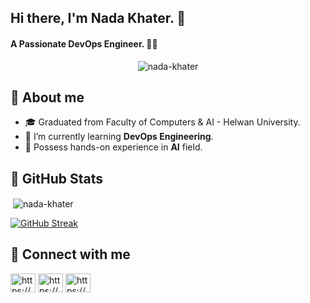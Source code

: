 ## Hi there, I'm Nada Khater. 👋
#### A Passionate DevOps Engineer. 👩‍💻

<p align="center"> <img src="https://komarev.com/ghpvc/?username=nada-khater&label=Profile%20views&color=0e75b6&style=flat" alt="nada-khater" /> </p>

## 📝 About me
- 🎓 Graduated from Faculty of Computers & AI - Helwan University.
- 🌱 I’m currently learning **DevOps Engineering**.
- 🤖 Possess hands-on experience in **AI** field.


## 🎯 GitHub Stats
<p>&nbsp;<img align="center" src="https://github-readme-stats.vercel.app/api?username=nada-khater&show_icons=true&locale=en" alt="nada-khater" /></p>

[![GitHub Streak](https://github-readme-streak-stats.herokuapp.com/?user=nada-khater)](https://git.io/streak-stats)


## 📧 Connect with me 
<p align="left">
<a href="https://www.linkedin.com/in/nada-khater-%f0%9f%87%b5%f0%9f%87%b8-aa5556221/" target="blank"><img align="center" src="https://raw.githubusercontent.com/rahuldkjain/github-profile-readme-generator/master/src/images/icons/Social/linked-in-alt.svg" alt="https://www.linkedin.com/in/nada-khater-%f0%9f%87%b5%f0%9f%87%b8-aa5556221/" height="30" width="40" /></a>
<a href="https://www.kaggle.com/nadakhater22" target="blank"><img align="center" src="https://raw.githubusercontent.com/rahuldkjain/github-profile-readme-generator/master/src/images/icons/Social/kaggle.svg" alt="https://www.kaggle.com/nadakhater22" height="30" width="40" /></a>
<a href="https://www.hackerrank.com/profile/nadakhater" target="blank"><img align="center" src="https://raw.githubusercontent.com/rahuldkjain/github-profile-readme-generator/master/src/images/icons/Social/hackerrank.svg" alt="https://www.hackerrank.com/profile/nadakhater" height="30" width="40" /></a>
</p>
